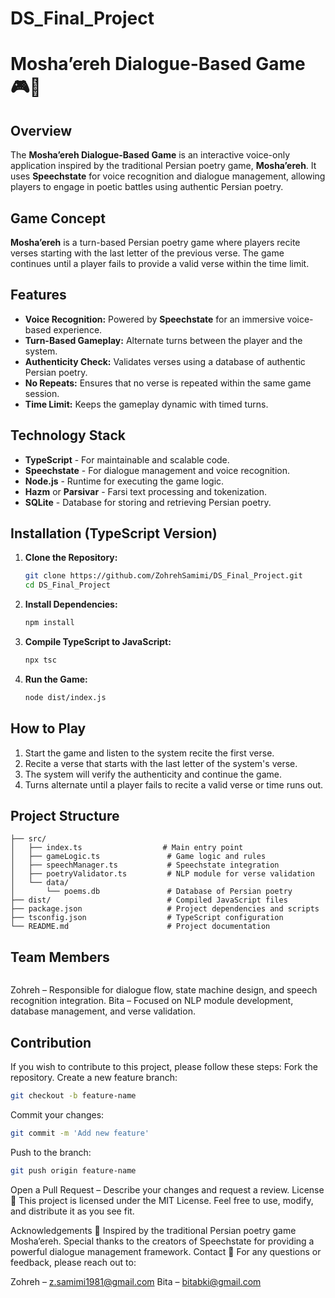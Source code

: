 # DS_Final_Project
# Mosha’ereh Dialogue-Based Game 🎮🎤

## Overview
The **Mosha’ereh Dialogue-Based Game** is an interactive voice-only application inspired by the traditional Persian poetry game, **Mosha’ereh**. It uses **Speechstate** for voice recognition and dialogue management, allowing players to engage in poetic battles using authentic Persian poetry.

## Game Concept
**Mosha’ereh** is a turn-based Persian poetry game where players recite verses starting with the last letter of the previous verse. The game continues until a player fails to provide a valid verse within the time limit.

## Features
- **Voice Recognition:** Powered by **Speechstate** for an immersive voice-based experience.
- **Turn-Based Gameplay:** Alternate turns between the player and the system.
- **Authenticity Check:** Validates verses using a database of authentic Persian poetry.
- **No Repeats:** Ensures that no verse is repeated within the same game session.
- **Time Limit:** Keeps the gameplay dynamic with timed turns.

## Technology Stack
- **TypeScript** - For maintainable and scalable code.
- **Speechstate** - For dialogue management and voice recognition.
- **Node.js** - Runtime for executing the game logic.
- **Hazm** or **Parsivar** - Farsi text processing and tokenization.
- **SQLite** - Database for storing and retrieving Persian poetry.

## Installation (TypeScript Version)
1. **Clone the Repository:**
    ```bash
    git clone https://github.com/ZohrehSamimi/DS_Final_Project.git
    cd DS_Final_Project
    ```

2. **Install Dependencies:**
    ```bash
    npm install
    ```

3. **Compile TypeScript to JavaScript:**
    ```bash
    npx tsc
    ```

4. **Run the Game:**
    ```bash
    node dist/index.js
    ```

## How to Play
1. Start the game and listen to the system recite the first verse.
2. Recite a verse that starts with the last letter of the system's verse.
3. The system will verify the authenticity and continue the game.
4. Turns alternate until a player fails to recite a valid verse or time runs out.

## Project Structure
```plaintext
├── src/
│   ├── index.ts                  # Main entry point
│   ├── gameLogic.ts               # Game logic and rules
│   ├── speechManager.ts           # Speechstate integration
│   ├── poetryValidator.ts         # NLP module for verse validation
│   └── data/
│       └── poems.db               # Database of Persian poetry
├── dist/                          # Compiled JavaScript files
├── package.json                   # Project dependencies and scripts
├── tsconfig.json                  # TypeScript configuration
└── README.md                      # Project documentation

```

## Team Members
```
```
Zohreh – Responsible for dialogue flow, state machine design, and speech recognition integration.
Bita – Focused on NLP module development, database management, and verse validation.

## Contribution
If you wish to contribute to this project, please follow these steps:
Fork the repository.
Create a new feature branch:
 ```bash
git checkout -b feature-name
```
Commit your changes:
 ```bash
git commit -m 'Add new feature'
```
Push to the branch:
 ```bash
git push origin feature-name
```
Open a Pull Request – Describe your changes and request a review.
License 📜
This project is licensed under the MIT License. Feel free to use, modify, and distribute it as you see fit.

Acknowledgements 🙏
Inspired by the traditional Persian poetry game Mosha’ereh.
Special thanks to the creators of Speechstate for providing a powerful dialogue management framework.
Contact 📧
For any questions or feedback, please reach out to:

Zohreh – z.samimi1981@gmail.com
Bita – bitabki@gmail.com 

